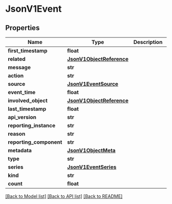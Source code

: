 # JsonV1Event


## Properties
Name | Type | Description | Notes
------------ | ------------- | ------------- | -------------
**first_timestamp** | **float** |  | [optional] 
**related** | [**JsonV1ObjectReference**](JsonV1ObjectReference.md) |  | [optional] 
**message** | **str** |  | [optional] 
**action** | **str** |  | [optional] 
**source** | [**JsonV1EventSource**](JsonV1EventSource.md) |  | [optional] 
**event_time** | **float** |  | [optional] 
**involved_object** | [**JsonV1ObjectReference**](JsonV1ObjectReference.md) |  | [optional] 
**last_timestamp** | **float** |  | [optional] 
**api_version** | **str** |  | [optional] 
**reporting_instance** | **str** |  | [optional] 
**reason** | **str** |  | [optional] 
**reporting_component** | **str** |  | [optional] 
**metadata** | [**JsonV1ObjectMeta**](JsonV1ObjectMeta.md) |  | [optional] 
**type** | **str** |  | [optional] 
**series** | [**JsonV1EventSeries**](JsonV1EventSeries.md) |  | [optional] 
**kind** | **str** |  | [optional] 
**count** | **float** |  | [optional] 

[[Back to Model list]](../README.md#documentation-for-models) [[Back to API list]](../README.md#documentation-for-api-endpoints) [[Back to README]](../README.md)


